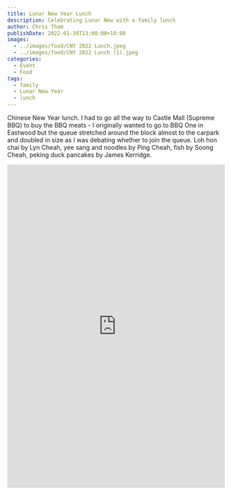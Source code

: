 ```yaml
---
title: Lunar New Year Lunch
description: Celebrating Lunar New with a family lunch
author: Chris Tham
publishDate: 2022-01-30T13:00:00+10:00
images:
  - ../images/food/CNY 2022 Lunch.jpeg
  - ../images/food/CNY 2022 Lunch (1).jpeg
categories:
  - Event
  - Food
tags:
  - family
  - Lunar New Year
  - lunch
---
```

Chinese New Year lunch. I had to go all the way to Castle Mall (Supreme BBQ) to buy the BBQ meats - I originally wanted to go to BBQ One in Eastwood but the queue stretched around the block almost to the carpark and doubled in size as I was debating whether to join the queue. Loh hon chai by Lyn Cheah, yee sang and noodles by Ping Cheah, fish by Soong Cheah, peking duck pancakes by James Kerridge.

<iframe src="https://www.facebook.com/plugins/post.php?href=https%3A%2F%2Fwww.facebook.com%2Fchris1.tham%2Fposts%2Fpfbid02aUF97zqbPmnUqiuEyS7cZ9FGrtbehabp6B7aSr1T1GPDj81wrXu4jsG2MNR7xdudl&show_text=true&width=500" width="500" height="742" style="border:none;overflow:hidden" scrolling="no" frameborder="0" allowfullscreen="true" allow="autoplay; clipboard-write; encrypted-media; picture-in-picture; web-share"></iframe>
